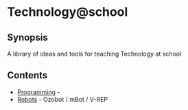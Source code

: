 # Technology@school

## Synopsis

A library of ideas and tools for teaching Technology at school


## Contents

* [Programming](../../master/Programming/README.md) - 
* [Robots](../../tree/master/Robots) - Ozobot / mBot / V-REP


